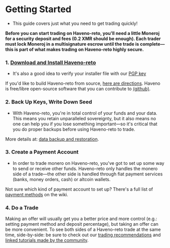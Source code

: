 # Getting Started

- This guide covers just what you need to get trading quickly!

**Before you can start trading on Haveno-reto, you'll need a little Moneroj for a security deposit and fees (0.2 XMR should be enough). Each trader must lock Moneroj in a multisignature escrow until the trade is complete—this is part of what makes trading on Haveno-reto highly secure.**

### 1. [Download and Install Haveno-reto](https://haveno-reto.com/#downloads)

- It's also a good idea to verify your installer file with our [PGP key](https://haveno-reto.com/reto_public.asc)

If you'd like to build Haveno-reto from source, [here are directions](https://github.com/retoaccess1/haveno-reto/blob/master/docs/installing.md). Haveno is free/libre open-source software that you can contribute to [(github)](https://github.com/retoaccess1/haveno-reto).

### 2. Back Up Keys, Write Down Seed

- With Haveno-reto, you're in total control of your funds and your data. This means you retain unparalleled sovereignty, but it also means no one can help you if you lose something important—so it's critical that you do proper backups before using Haveno-reto to trade.

More details at: [data backup and restoration](backing_up_application_data.md).

### 3. Create a Payment Account

- In order to trade monero on Haveno-reto, you've got to set up some way to send or receive other funds. Haveno-reto only handles the monero side of a trade—the other side is handled through fiat payment services (banks, money orders, cash) or altcoin wallets.

Not sure which kind of payment account to set up? There's a full list of [payment methods](../the-project/payment_methods/0-all-methods.md) on the wiki.

### 4. Do a Trade

Making an offer will usually get you a better price and more control (e.g.: setting payment method and deposit percentage), but taking an offer can be more convenient.
To see both sides of a Haveno-reto trade at the same time, side-by-side: be sure to check out our [trading recommendations](trading-recommendations.md) and [linked tutorials made by the community](https://haveno-reto.com/#posts).
